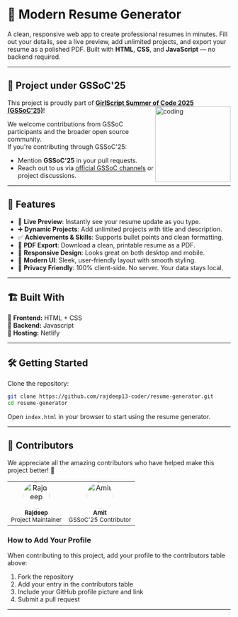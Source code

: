 # 📝 Modern Resume Generator

A clean, responsive web app to create professional resumes in minutes. Fill out your details, see a live preview, add unlimited projects, and export your resume as a polished PDF. Built with **HTML**, **CSS**, and **JavaScript** — no backend required.

---

## 🚀 Project under GSSoC'25

This project is proudly part of **[GirlScript Summer of Code 2025 (GSSoC'25)](https://gssoc.girlscript.tech/)**! <img align="right" alt="coding" width="170" src="https://cdn-images-1.medium.com/max/1200/1*ZfYWXN0zA6TqQQ7wGNJUOg.jpeg">

We welcome contributions from GSSoC participants and the broader open source community.  
If you're contributing through GSSoC'25:
- Mention **GSSoC'25** in your pull requests.
- Reach out to us via [official GSSoC channels](https://gssoc.girlscript.tech/) or project discussions.

---

## 🚀 Features

- 🔄 **Live Preview**: Instantly see your resume update as you type.
- ➕ **Dynamic Projects**: Add unlimited projects with title and description.
- ✅ **Achievements & Skills**: Supports bullet points and clean formatting.
- 📄 **PDF Export**: Download a clean, printable resume as a PDF.
- 📱 **Responsive Design**: Looks great on both desktop and mobile.
- 🧼 **Modern UI**: Sleek, user-friendly layout with smooth styling.
- 🔐 **Privacy Friendly**: 100% client-side. No server. Your data stays local.
---

## 🏗️ Built With  
🔹 **Frontend:** HTML + CSS   
🔹 **Backend:** Javascript  
🔹 **Hosting:** Netlify  

---
## 🛠️ Getting Started

Clone the repository:

```bash
git clone https://github.com/rajdeep13-coder/resume-generator.git
cd resume-generator
```

Open `index.html` in your browser to start using the resume generator.

---

## 👥 Contributors

We appreciate all the amazing contributors who have helped make this project better! 🎉

<!-- Contributors section - Add your profile here when contributing -->
<table>
  <tr>
    <td align="center">
      <a href="https://github.com/rajdeep13-coder">
        <img src="https://github.com/rajdeep13-coder.png" width="60px;" style="border-radius: 50%;" alt="Rajdeep"/><br />
        <sub><b>Rajdeep</b></sub>
      </a><br />
      <sub>Project Maintainer</sub>
    </td>
    <td align="center">
      <a href="https://github.com/Amitk003">
        <img src="https://github.com/Amitk003.png" width="60px;" style="border-radius: 50%;" alt="Amit"/><br />
        <sub><b>Amit</b></sub>
      </a><br />
      <sub>GSSoC'25 Contributor</sub>
    </td>
    <!-- Add more contributors here -->
  </tr>
</table>

### How to Add Your Profile
When contributing to this project, add your profile to the contributors table above:
1. Fork the repository
2. Add your entry in the contributors table
3. Include your GitHub profile picture and link
4. Submit a pull request

---

